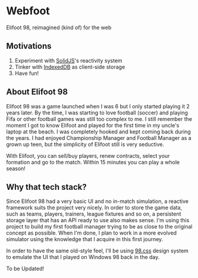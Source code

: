# Webfoot
Elifoot 98, reimagined (kind of) for the web

## Motivations

1. Experiment with [SolidJS](https://www.solidjs.com/)'s reactivity system
2. Tinker with [IndexedDB](https://developer.mozilla.org/en-US/docs/Web/API/IndexedDB_API) as client-side storage
3. Have fun!

## About Elifoot 98
Elifoot 98 was a game launched when I was 6 but I only started playing it 2 years later. By the time, I was starting to love football (soccer) and playing Fifa or other football games was still too complex to me.
I still remember the moment I got to know Elifoot and played for the first time in my uncle's laptop at the beach. I was completely hooked and kept coming back during the years. I had enjoyed Championship Manager and Football Manager as a grown up teen, but the simplicity of Elifoot still is very seductive.

With Elifoot, you can sell/buy players, renew contracts, select your formation and go to the match. Within 15 minutes you can play a whole season!

## Why that tech stack?

Since Elifoot 98 had a very basic UI and no in-match simulation, a reactive framework suits the project very nicely. In order to store the game data, such as teams, players, trainers, league fixtures and so on, a persistent storage layer that has an API ready to use also makes sense. I'm using this project to
build my first football manager trying to be as close to the original concept as possible. When I'm done, I plan to work in a more evolved simulator using the knowledge that I acquire in this first journey.

In order to have the same old-style feel, I'll be using [98.css](https://jdan.github.io/98.css/) design system to emulate the UI that I played on Windows 98 back in the day.

To be Updated!
